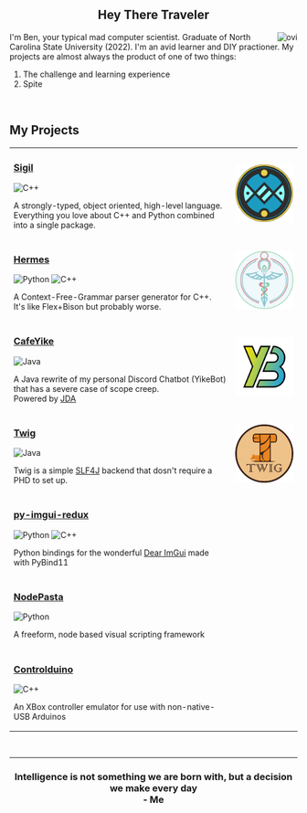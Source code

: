 <div align="center">
    <h2>Hey There Traveler</h2>
</div>

<img src="https://github-readme-stats.vercel.app/api/top-langs?username=alagyn&show_icons=true&locale=en&layout=compact&theme=dark" alt="ovi" align="right"/>

I'm Ben, your typical mad computer scientist. Graduate of North Carolina State
University (2022). I'm an avid learner and DIY practioner. My projects are almost
always the product of one of two things:
1) The challenge and learning experience
2) Spite


<br>

<h2>My Projects</h2>

<table>

<tr>
<td>
    
### [Sigil](https://github.com/alagyn/Sigil)

![C++](https://img.shields.io/badge/c++-%2300599C.svg?style=for-the-badge&logo=c%2B%2B&logoColor=white)

A strongly-typed, object oriented, high-level language.  
Everything you love about C++ and Python combined into a single package.

</td>
<td>
    <img src="images/SigilMk7-512.png" width="200" align="center"/>
</td>
</tr>
<tr>
<td>
    
### [Hermes](https://github.com/alagyn/Hermes)

![Python](https://img.shields.io/badge/python-3670A0?style=for-the-badge&logo=python&logoColor=ffdd54)
![C++](https://img.shields.io/badge/c++-%2300599C.svg?style=for-the-badge&logo=c%2B%2B&logoColor=white)

A Context-Free-Grammar parser generator for C++.  
It's like Flex+Bison but probably worse.
</td>
<td>
    <img src="images/hermes-logo-256.png" width="200" align="center"/>
    </td>
</tr>

<tr>
<td>
    
### [CafeYike](https://github.com/alagyn/CafeYike)

![Java](https://img.shields.io/badge/java-%23ED8B00.svg?style=for-the-badge&logo=openjdk&logoColor=white)

A Java rewrite of my personal Discord Chatbot (YikeBot) that has a severe case of scope creep.  
Powered by [JDA](https://github.com/discord-jda/JDA)

</td>
<td>
<img src="images/YikeBotLogoMk2.png" width="200" align="center"/>
</td>
</tr>

<tr>
<td>

### [Twig](https://github.com/alagyn/Twig)

![Java](https://img.shields.io/badge/java-%23ED8B00.svg?style=for-the-badge&logo=openjdk&logoColor=white)

Twig is a simple [SLF4J](https://www.slf4j.org/) backend that dosn't require a PHD to set up.  
</td>
<td><img src="images/TwigLogo.png" width="200" align="center"></td>
</tr>



<tr>
<td>

### [py-imgui-redux](https://github.com/alagyn/PyImGui-Redux)

![Python](https://img.shields.io/badge/python-3670A0?style=for-the-badge&logo=python&logoColor=ffdd54)
![C++](https://img.shields.io/badge/c++-%2300599C.svg?style=for-the-badge&logo=c%2B%2B&logoColor=white)

Python bindings for the wonderful [Dear ImGui](https://github.com/ocornut/imgui) made with PyBind11
</td>
<td></td>
</tr>

<tr>
<td>

### [NodePasta](https://github.com/alagyn/NodePasta)

![Python](https://img.shields.io/badge/python-3670A0?style=for-the-badge&logo=python&logoColor=ffdd54)

A freeform, node based visual scripting framework
</td>
<td></td>
</tr>
<tr>
<td>
    
### [Controlduino](https://github.com/alagyn/Controlduino)

![C++](https://img.shields.io/badge/c++-%2300599C.svg?style=for-the-badge&logo=c%2B%2B&logoColor=white)

An XBox controller emulator for use with non-native-USB Arduinos
</td>
<td></td>
</tr>
</table>
<br/>

---

<div align="center">
    <h3>
    Intelligence is not something we are born with, but a decision we make every day
        <br/>
        - Me
    </h3>
</div>
